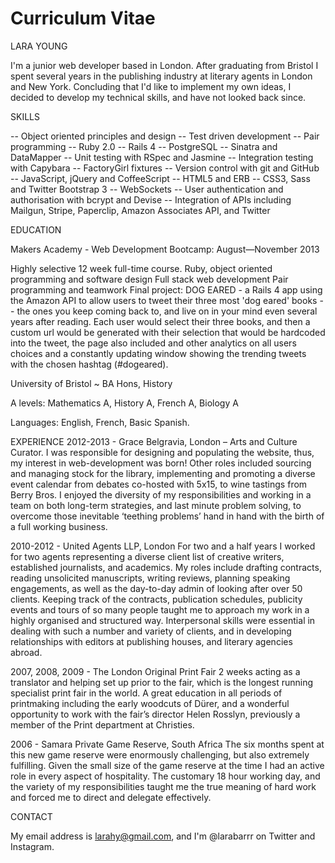 Curriculum Vitae
===============

LARA YOUNG 

I'm a junior web developer based in London. After graduating from Bristol I spent several years in the publishing industry at literary agents in London and New York. Concluding that I'd like to implement my own ideas, I decided to develop my technical skills, and have not looked back since.

SKILLS

 -- Object­ oriented principles and design
 -- Test­ driven development
 -- Pair programming
 -- Ruby 2.0
 -- Rails 4
 -- PostgreSQL
 -- Sinatra and DataMapper
 -- Unit testing with RSpec and Jasmine
 -- Integration testing with Capybara
 -- FactoryGirl fixtures
 -- Version control with git and GitHub
 -- JavaScript, jQuery and CoffeeScript
 -- HTML5 and ERB
 -- CSS3, Sass and Twitter Bootstrap 3
 -- WebSockets
 -- User authentication and authorisation with bcrypt and Devise
 -- Integration of APIs including Mailgun, Stripe, Paperclip, Amazon Associates API, and Twitter

EDUCATION

Makers Academy - Web Development Bootcamp: August—November 2013

Highly selective 12 week full-time course. 
Ruby, object oriented programming and software design
Full stack web development
Pair programming and teamwork
Final project: DOG EARED - a Rails 4 app using the Amazon API to allow users to tweet their three most 
'dog eared'   books -- the ones you keep coming back to, and live on in your mind even several years after
reading.  Each user    would select their three books, and then a custom url would be generated with their
selection that would be         hardcoded into the tweet, the page also included and other analytics on all 
users choices and a constantly updating window showing the trending tweets with the chosen hashtag (#dogeared).
  
University of Bristol ~ BA Hons, History

A levels: Mathematics A, History A, French A, Biology A

Languages: English, French, Basic Spanish.

EXPERIENCE
2012-2013 - Grace Belgravia, London – Arts and Culture Curator.
I was responsible for designing and populating the website, thus, my interest in web-development was born! 
Other roles included sourcing and managing stock for the library, implementing and promoting a diverse event
calendar from debates co-hosted with 5x15, to wine tastings from Berry Bros. I enjoyed the diversity of my
responsibilities and working in a team on both long-term strategies, and last minute problem solving, to overcome
those inevitable ‘teething problems’ hand in hand with the birth of a full working business.

2010-2012 -	United Agents LLP, London 
For two and a half years I worked for two agents representing a diverse client list of creative writers, 
established journalists, and academics. My roles include drafting contracts, reading unsolicited manuscripts,
writing reviews, planning speaking engagements, as well as the day-to-day admin of looking after over 50 clients.
Keeping track of the contracts, publication schedules, publicity events and tours of so many people taught me to
approach my work in a highly organised and structured way.  Interpersonal skills were essential in dealing with such
a number and variety of clients, and in developing relationships with editors at publishing houses, and literary
agencies abroad.

2007, 2008, 2009 - The London Original Print Fair 
2 weeks acting as a translator and helping set up prior to the fair, which is the longest running specialist print
fair in the world. A great education in all periods of printmaking including the early woodcuts of Dürer, and a
wonderful opportunity to work with the fair’s director Helen Rosslyn, previously a member of the Print department at
Christies. 

2006 - Samara Private Game Reserve, South Africa 
The six months spent at this new game reserve were enormously challenging, but also extremely fulfilling.  Given 
the small size of the game reserve at the time I had an active role in every aspect of hospitality.  The customary
18 hour working day, and the variety of my responsibilities taught me the true meaning of hard work and forced me 
to direct and delegate effectively.

CONTACT

My email address is larahy@gmail.com, and I'm @larabarrr on Twitter and Instagram. 

